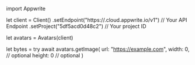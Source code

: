import Appwrite

let client = Client()
    .setEndpoint("https://<REGION>.cloud.appwrite.io/v1") // Your API Endpoint
    .setProject("5df5acd0d48c2") // Your project ID

let avatars = Avatars(client)

let bytes = try await avatars.getImage(
    url: "https://example.com",
    width: 0, // optional
    height: 0 // optional
)

